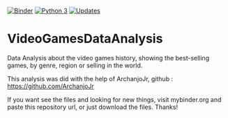 [![Binder](https://mybinder.org/badge_logo.svg)](https://mybinder.org/v2/gh/WanderWashington/VideoGamesDataAnalysis/master)
[![Python 3](https://pyup.io/repos/github/WanderWashington/VideoGamesDataAnalysis/python-3-shield.svg)](https://pyup.io/repos/github/WanderWashington/VideoGamesDataAnalysis/)
[![Updates](https://pyup.io/repos/github/WanderWashington/VideoGamesDataAnalysis/shield.svg)](https://pyup.io/repos/github/WanderWashington/VideoGamesDataAnalysis/)
# VideoGamesDataAnalysis
Data Analysis about the video games history, showing the best-selling games, by genre, region or selling in the world.

This analysis was did with the help of ArchanjoJr, github : https://github.com/ArchanjoJr

If you want see the files and looking for new things, visit mybinder.org and paste this repository url, or just download the files.
Thanks!

